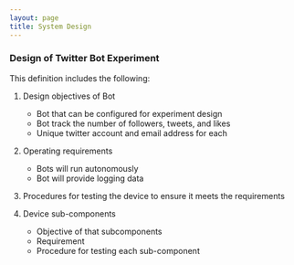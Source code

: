 ```yaml
---
layout: page
title: System Design
---
```


### Design of Twitter Bot Experiment

This definition includes the following:

1. Design objectives of Bot
    * Bot that can be configured for experiment design
    * Bot track the number of followers, tweets, and likes
    * Unique twitter account and email address for each 


2. Operating requirements
    * Bots will run autonomously
    * Bot will provide logging data


3. Procedures for testing the device to ensure it meets the requirements


4. Device sub-components
    * Objective of that subcomponents
    * Requirement
    * Procedure for testing each sub-component
    
